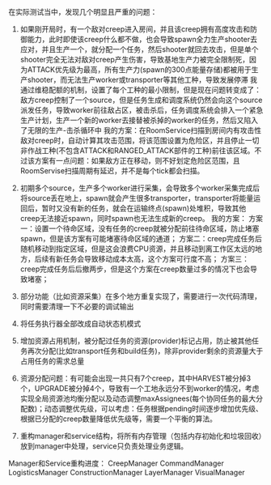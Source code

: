 在实际测试当中，发现几个明显且严重的问题：
1. 如果刚开局时，有一个敌对creep进入房间，并且该creep拥有高度攻击和防御能力，此时即使该creep什么都不做，也会导致spawn全力生产shooter去应对，并且生产一个，就分配一个任务，然后shooter就回去攻击，但是单个shooter完全无法对敌对creep产生伤害，导致基地生产力被完全限制死，因为ATTACK优先级为最高，所有生产力(spawn的300点能量存储)都被用于生产shooter，而无法生产worker或transporter等其他工种，导致发展停滞
我通过维稳配额的机制，设置了每个工种的最小限制，但是现在问题转变成了：敌方creep控制了一个source，但是任务生成和调度系统仍然会向这个source派发任务，导致worker前往敌占区，被击杀后，任务调度系统会排入一个紧急生产计划，生产一个新的worker去接替被杀掉的worker的任务，然后又陷入了无限的生产-击杀循环中
我的方案：在RoomService扫描到房间内有攻击性敌对creep时，自动计算其攻击范围，将该范围设置为危险区，并且停止一切非作战工种(不包含ATTACK和RANGED_ATTACK部件的工种)前往该区域。不过该方案有一点问题：如果敌方正在移动，则不好划定危险区范围，且RoomServise扫描周期有延迟，并不是每个tick都会扫描。

2. 初期多个source，生产多个worker进行采集，会导致多个worker采集完成后将source丢在地上，spawn就会产生很多transporter，transporter将能量运回后，暂时又没有新的任务，就会在运输终点(spawn)处堆积，导致其他creep无法接近spawn，同时spawn也无法生成新的creep。
我的方案：
方案一：设置一个待命区域，没有任务的creep就被分配前往待命区域，防止堵塞spawn，但是该方案有可能堵塞待命区域的通道；
方案二：creep完成任务后随机移动到指定区域，但是这会浪费CPU资源，并且移动到离工作区太远的地方，后续有新任务会导致移动成本太高，这个方案可行度不高；
方案三：creep完成任务后后撤两步，但是这个方案在creep数量过多的情况下也会导致堵塞；

3. 部分功能（比如资源采集）在多个地方重复实现了，需要进行一次代码清理，同时需要清理一下不必要的调试输出

4. 将任务执行器全部改成自动状态机模式

5. 增加资源占用机制，被分配过任务的资源(provider)标记占用，防止被其他任务再次分配(比如transport任务和build任务)，除非provider剩余的资源量大于占用任务的需求总量

6. 资源分配问题：有可能会出现一共只有7个creep，其中HARVEST被分掉3个，UPGRADE被分掉4个，导致有一个工地永远分不到worker的情况，考虑实现全局资源池均衡分配以及动态调整maxAssignees(每个协同任务的最大分配数)；动态调整优先级，可以考虑：任务根据pending时间逐步增加优先级、根据已分配的creep数量降低优先级等，需要一个平衡的算法。

7. 重构manager和service结构，将所有内存管理（包括内存初始化和垃圾回收）放到manager中处理，service只负责处理业务逻辑。

Manager和Service重构进度：
CreepManager
CommandManager
LogisticsManager
ConstructionManager
LayerManager
VisualManager

